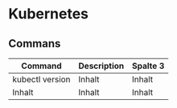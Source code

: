 # Kubernetes
## Commans
Command | Description | Spalte 3
-------- | -------- | --------
kubectl version   | Inhalt   | Inhalt
Inhalt   | Inhalt   | Inhalt

## 